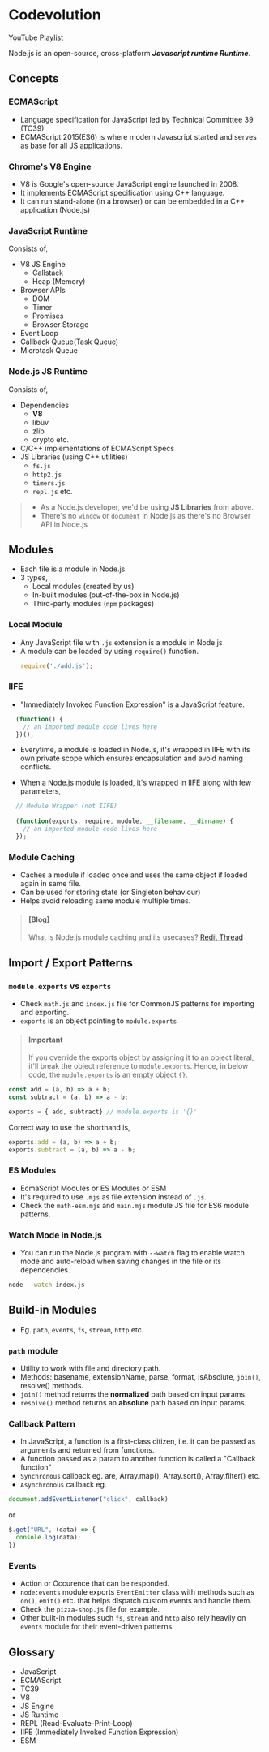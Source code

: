 # Codevolution
YouTube [Playlist](https://www.youtube.com/watch?v=LAUi8pPlcUM&list=PLC3y8-rFHvwh8shCMHFA5kWxD9PaPwxaY)

Node.js is an open-source, cross-platform _**Javascript runtime Runtime**_.

## Concepts

### ECMAScript
- Language specification for JavaScript led by Technical Committee 39 (TC39)
- ECMAScript 2015(ES6) is where modern Javascript started and serves as base for all JS applications.

### Chrome's V8 Engine
- V8 is Google's open-source JavaScript engine launched in 2008.
- It implements ECMAScript specification using C++ language.
- It can run stand-alone (in a browser) or can be embedded in a C++ application (Node.js)

### JavaScript Runtime
Consists of,
  - V8 JS Engine
    - Callstack
    - Heap (Memory)
  - Browser APIs
    - DOM
    - Timer
    - Promises
    - Browser Storage
  - Event Loop
  - Callback Queue(Task Queue)
  - Microtask Queue

### Node.js JS Runtime
Consists of,
- Dependencies
  - **V8**
  - libuv
  - zlib
  - crypto etc.
- C/C++ implementations of ECMAScript Specs
- JS Libraries (using C++ utilities)
  - `fs.js`
  - `http2.js`
  - `timers.js`
  - `repl.js` etc.

> - As a Node.js developer, we'd be using **JS Libraries** from above.
> - There's no `window` or `document` in Node.js as there's no Browser API in Node.js

## Modules
- Each file is a module in Node.js
- 3 types,
  - Local modules (created by us)
  - In-built modules (out-of-the-box in Node.js)
  - Third-party modules (`npm` packages)

### Local Module
- Any JavaScript file with `.js` extension is a module in Node.js
- A module can be loaded by using `require()` function.
  ```js
  require('./add.js');
  ```

### IIFE
- "Immediately Invoked Function Expression" is a JavaScript feature.
```js
  (function() {
    // an imported module code lives here
  })();
```

- Everytime, a module is loaded in Node.js, it's wrapped in IIFE with its own private scope which ensures encapsulation and avoid naming conflicts.

- When a Node.js module is loaded, it's wrapped in IIFE along with few parameters,
```js
  // Module Wrapper (not IIFE)
  
  (function(exports, require, module, __filename, __dirname) {
    // an imported module code lives here
  });
```

### Module Caching
- Caches a module if loaded once and uses the same object if loaded again in same file.
- Can be used for storing state (or Singleton behaviour)
- Helps avoid reloading same module multiple times.

> #### [Blog]
> What is Node.js module caching and its usecases? [Redit Thread](https://www.reddit.com/r/node/comments/x90rjn/eli5_what_is_module_caching_in_nodejs/)

## Import / Export Patterns

### `module.exports` vs `exports`
- Check `math.js` and `index.js` file for CommonJS patterns for importing and exporting.
- `exports` is an object pointing to `module.exports`
> #### Important
> If you override the exports object by assigning it to an object literal, it'll break the object reference to `module.exports`. Hence, in below code, the `module.exports` is an empty object `{}`.
```js
const add = (a, b) => a + b;
const subtract = (a, b) => a - b;

exports = { add, subtract} // module.exports is '{}'
```
Correct way to use the shorthand is,
```js
exports.add = (a, b) => a + b;
exports.subtract = (a, b) => a - b;
```

### ES Modules
- EcmaScript Modules or ES Modules or ESM
- It's required to use `.mjs` as file extension instead of `.js`.
- Check the `math-esm.mjs` and `main.mjs` module JS file for ES6 module patterns.

### Watch Mode in Node.js
- You can run the Node.js program with `--watch` flag to enable watch mode and auto-reload when saving changes in the file or its dependencies.
```sh
node --watch index.js
```

## Build-in Modules
- Eg. `path`, `events`, `fs`, `stream`, `http` etc.

### `path` module
- Utility to work with file and directory path.
- Methods: basename, extensionName, parse, format, isAbsolute, `join()`, resolve() methods.
- `join()` method returns the **normalized** path based on input params.
- `resolve()` method returns an **absolute** path based on input params.

### Callback Pattern
- In JavaScript, a function is a first-class citizen, i.e. it can be passed as arguments and returned from functions.
- A function passed as a param to another function is called a "Callback function"
- `Synchronous` callback eg. are, Array.map(), Array.sort(), Array.filter() etc.
- `Asynchronous` callback eg.
```js
document.addEventListener("click", callback)
```
 or 
```js
$.get("URL", (data) => {
  console.log(data);
})
```

### Events
- Action or Occurence that can be responded.
- `node:events` module exports `EventEmitter` class with methods such as `on()`, `emit()` etc. that helps dispatch custom events and handle them.
- Check the `pizza-shop.js` file for example.
- Other built-in modules such `fs`, `stream` and `http` also rely heavily on `events` module for their event-driven patterns.

## Glossary
- JavaScript
- ECMAScript
- TC39
- V8
- JS Engine
- JS Runtime
- REPL (Read-Evaluate-Print-Loop)
- IIFE (Immediately Invoked Function Expression)
- ESM